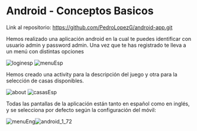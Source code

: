 # Android - Conceptos Basicos
Link al repositorio: https://github.com/PedroLopezG/android-app.git

Hemos realizado una aplicación android en la cual te puedes identificar con usuario admin y password admin. Una vez que te has registrado te lleva a un menú con distintas opciones

![loginesp](https://user-images.githubusercontent.com/98825807/200420849-c90cd436-a9fa-47a4-8cfa-b1f38d3f069c.png)
![menuEsp](https://user-images.githubusercontent.com/98825807/200416764-d4391265-b7a4-4d35-867c-0f309b1feaab.png)

Hemos creado una activity para la descripción del juego y otra para la selección de casas disponibles.

![about](https://user-images.githubusercontent.com/98825807/200416807-ed4fa6a6-0e83-4e15-b990-954f5d0f6346.png)
![casasEsp](https://user-images.githubusercontent.com/98825807/200417750-ac495167-01b2-4df5-b1b2-761eec7b7c57.png)


Todas las pantallas de la aplicación están tanto en español como en inglés, y se selecciona por defecto según la configuración del móvil:

![menuEng](https://user-images.githubusercontent.com/98825807/200416872-f6ca09e0-da38-410f-a634-6fa3864af58e.png)![android_1_72](https://user-images.githubusercontent.com/98824525/200430207-970c8ddc-d4e1-483b-827b-c06d09384e73.png)
